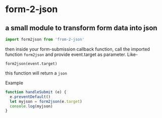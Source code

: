 # form-2-json

## a small module to transform form data into json

```js
import form2json from 'from-2-json'
```

then inside your form-submission callback function, call the imported
function ```form2json``` and provide event.target as parameter. Like-

```
form2json(event.target)
```

this function will return a ```json```

Example

```js
function handleSubmit (e) {
  e.preventDefault()
  let myjson = form2json(e.target)
  console.log(myjson)
}
```